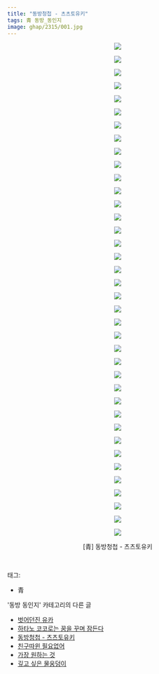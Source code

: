 ```yaml
---
title: "동방청첩 - 츠츠토유키"
tags: 青 동방_동인지
image: ghap/2315/001.jpg
---
```

<div class="article">
<p style="text-align: center; clear: none; float: none;"><img src="{{ site.nasurl }}/ghap/2315/001.jpg"/></p>
<p style="text-align: center; clear: none; float: none;"><img src="{{ site.nasurl }}/ghap/2315/002.jpg"/></p>
<p style="text-align: center; clear: none; float: none;"><img src="{{ site.nasurl }}/ghap/2315/003.jpg"/></p>
<p style="text-align: center; clear: none; float: none;"><img src="{{ site.nasurl }}/ghap/2315/004.jpg"/></p>
<p style="text-align: center; clear: none; float: none;"><img src="{{ site.nasurl }}/ghap/2315/005.jpg"/></p>
<p style="text-align: center; clear: none; float: none;"><img src="{{ site.nasurl }}/ghap/2315/006.jpg"/></p>
<p style="text-align: center; clear: none; float: none;"><img src="{{ site.nasurl }}/ghap/2315/007.jpg"/></p>
<p style="text-align: center; clear: none; float: none;"><img src="{{ site.nasurl }}/ghap/2315/008.jpg"/></p>
<p style="text-align: center; clear: none; float: none;"><img src="{{ site.nasurl }}/ghap/2315/009.jpg"/></p>
<p style="text-align: center; clear: none; float: none;"><img src="{{ site.nasurl }}/ghap/2315/010.jpg"/></p>
<p style="text-align: center; clear: none; float: none;"><img src="{{ site.nasurl }}/ghap/2315/011.jpg"/></p>
<p style="text-align: center; clear: none; float: none;"><img src="{{ site.nasurl }}/ghap/2315/012.jpg"/></p>
<p style="text-align: center; clear: none; float: none;"><img src="{{ site.nasurl }}/ghap/2315/013.jpg"/></p>
<p style="text-align: center; clear: none; float: none;"><img src="{{ site.nasurl }}/ghap/2315/014.jpg"/></p>
<p style="text-align: center; clear: none; float: none;"><img src="{{ site.nasurl }}/ghap/2315/015.jpg"/></p>
<p style="text-align: center; clear: none; float: none;"><img src="{{ site.nasurl }}/ghap/2315/016.jpg"/></p>
<p style="text-align: center; clear: none; float: none;"><img src="{{ site.nasurl }}/ghap/2315/017.jpg"/></p>
<p style="text-align: center; clear: none; float: none;"><img src="{{ site.nasurl }}/ghap/2315/018.jpg"/></p>
<p style="text-align: center; clear: none; float: none;"><img src="{{ site.nasurl }}/ghap/2315/019.jpg"/></p>
<p style="text-align: center; clear: none; float: none;"><img src="{{ site.nasurl }}/ghap/2315/020.jpg"/></p>
<p style="text-align: center; clear: none; float: none;"><img src="{{ site.nasurl }}/ghap/2315/021.jpg"/></p>
<p style="text-align: center; clear: none; float: none;"><img src="{{ site.nasurl }}/ghap/2315/022.jpg"/></p>
<p style="text-align: center; clear: none; float: none;"><img src="{{ site.nasurl }}/ghap/2315/023.jpg"/></p>
<p style="text-align: center; clear: none; float: none;"><img src="{{ site.nasurl }}/ghap/2315/024.jpg"/></p>
<p style="text-align: center; clear: none; float: none;"><img src="{{ site.nasurl }}/ghap/2315/025.jpg"/></p>
<p style="text-align: center; clear: none; float: none;"><img src="{{ site.nasurl }}/ghap/2315/026.jpg"/></p>
<p style="text-align: center; clear: none; float: none;"><img src="{{ site.nasurl }}/ghap/2315/027.jpg"/></p>
<p style="text-align: center; clear: none; float: none;"><img src="{{ site.nasurl }}/ghap/2315/028.jpg"/></p>
<p style="text-align: center; clear: none; float: none;"><img src="{{ site.nasurl }}/ghap/2315/029.jpg"/></p>
<p style="text-align: center; clear: none; float: none;"><img src="{{ site.nasurl }}/ghap/2315/030.jpg"/></p>
<p style="text-align: center; clear: none; float: none;"><img src="{{ site.nasurl }}/ghap/2315/031.jpg"/></p>
<p style="text-align: center; clear: none; float: none;"><img src="{{ site.nasurl }}/ghap/2315/032.jpg"/></p>
<p style="text-align: center; clear: none; float: none;"><img src="{{ site.nasurl }}/ghap/2315/033.jpg"/></p>
<p style="text-align: center; clear: none; float: none;"><img src="{{ site.nasurl }}/ghap/2315/034.jpg"/></p>
<p style="text-align: center; clear: none; float: none;"><img src="{{ site.nasurl }}/ghap/2315/035.jpg"/></p>
<p style="text-align: center; clear: none; float: none;"><img src="{{ site.nasurl }}/ghap/2315/036.jpg"/></p>
<p style="text-align: center; clear: none; float: none;"><img src="{{ site.nasurl }}/ghap/2315/037.jpg"/></p>
<p style="text-align: center; clear: none; float: none;"><img src="{{ site.nasurl }}/ghap/2315/038.jpg"/></p>
<p style="text-align: center; clear: none; float: none;">[青] 동방청첩 - 츠츠토유키</p>
<p><br/></p>
</div><div class="tagTrail">
<p>태그: </p>
<ul>
<li>青</li>
</ul>
</div><div class="another">
<p>'동방 동인지' 카테고리의 다른 글</p>
<ul>
<li><a href="/2016-09-24-ghap_2320">벗어던진 유카</a></li>
<li><a href="/2016-09-23-ghap_2317">하타노 코코로는 꿈을 꾸며 잠든다</a></li>
<li><a href="/2016-09-23-ghap_2315">동방청첩 - 츠츠토유키</a></li>
<li><a href="/2016-09-23-ghap_2313">친구따윈 필요없어</a></li>
<li><a href="/2016-09-23-ghap_2312">가장 원하는 것</a></li>
<li><a href="/2016-09-23-ghap_2311">깊고 싶은 물웅덩이</a></li>
</ul>
</div><div class="cb_module cb_fluid">
<div class="cb_wrt cb_profile">
</div><!-- commentList close -->
</div>